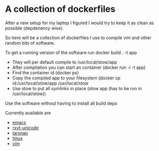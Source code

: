 # A collection of dockerfiles

After a new setup for my laptop I figured I would try to keep it
as clean as possible (depdenency wise).

So here will be a collection of dockerfiles I use to compile vim and other random bits of software.

To get a running version of the software run docker build . -t app

* They will per default compile to /usr/local/stow/app
* After compilation you can start an container (docker run -i -t app)
* Find the container id (docker ps)
* Copy the compiled app to your filesystem (docker cp id:/usr/local/stow/app /usr/local/stow
* Use stow to put all symlinks in place (stow app (has to be run in /usr/local/stow))

Use the software without having to install all build deps

Currently available are

* [emacs](emacs/Dockerfile)
* [rxvt-unicode](rxvt-unicode/Dockerfile)
* [tarsnap](tarsnap/Dockerfile)
* [tmux](tmux/Dockerfile)
* [vim](vim/Dockerfile)
